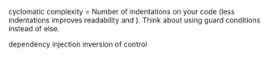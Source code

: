 cyclomatic complexity = Number of indentations on your code (less indentations improves readability and ). Think about using guard conditions instead of else.


dependency injection
inversion of control